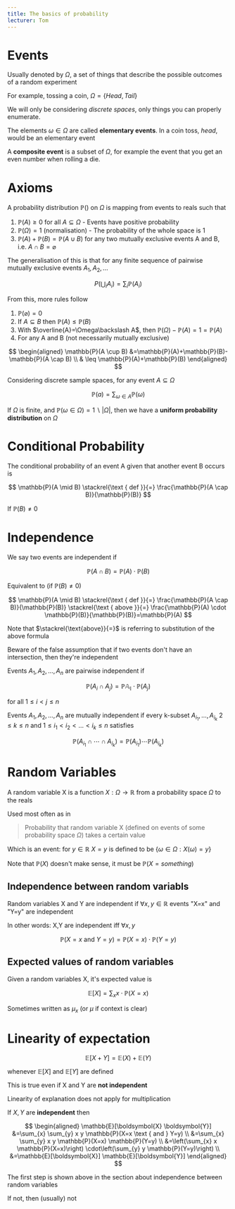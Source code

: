 ```yaml
---
title: The basics of probability
lecturer: Tom
---
```


# Events

<Definition name="Probability Space">

Usually denoted by $\Omega$, a set of things that describe the possible outcomes of a random experiment

</Definition>

For example, tossing a coin, $\Omega=\{Head,Tail\}$

We will only be considering _discrete spaces_, only things you can properly enumerate.

The elements $\omega\in\Omega$ are called **elementary events**. In a coin toss, _head_, would be an elementary event

A **composite event** is a subset of $\Omega$, for example the event that you get an even number when rolling a die.

# Axioms

A probability distribution $\mathbb{P}()$ on $\Omega$ is mapping from events to reals such that

1. $\mathbb{P}(A)\geqslant 0$ for all $A\subseteq \Omega$ - Events have positive probability
2. $\mathbb{P}(\Omega)=1$ (normalisation) - The probability of the whole space is 1
3. $\mathbb{P}(A)+\mathbb{P}(B)=\mathbb{P}(A\cup B)$ for any two mutually exclusive events A and B, i.e. $A\cap B = \varnothing$

The generalisation of this is that for any finite sequence of pairwise mutually exclusive events $A_1,A_2,...$

$$
P\left(\bigcup_{i} A_{i}\right)=\sum_{i} \mathbb{P}\left(A_{i}\right)
$$

From this, more rules follow

1. $\mathbb{P}(\varnothing)=0$
2. If $A\subseteq B$ then $\mathbb{P}(A)\leqslant\mathbb{P}(B)$
3. With $\overline{A}=\Omega\backslash A$, then $\mathbb{P}(\Omega)-\mathbb{P}(A)=1=\mathbb{P}(A)$
4. For any A and B (not necessarily mutually exclusive)

$$
\begin{aligned}
\mathbb{P}(A \cup B) &=\mathbb{P}(A)+\mathbb{P}(B)-\mathbb{P}(A \cap B) \\
& \leq \mathbb{P}(A)+\mathbb{P}(B)
\end{aligned}
$$

Considering discrete sample spaces, for any event $A\subseteq \Omega$

$$
\mathbb{P}(a)=\sum_{\omega\in A}\mathbb{P}(\omega)
$$

<Definition name="Uniform Probability Distribution">

If $\Omega$ is finite, and $\mathbb{P}(\omega\in\Omega)=1\backslash|\Omega|$, then we have a **uniform probability distribution** on $\Omega$

</Definition>

# Conditional Probability

<Definition name="Conditional Probability">

The conditional probability of an event A given that another event B occurs is

$$
\mathbb{P}(A \mid B) \stackrel{\text { def }}{=} \frac{\mathbb{P}(A \cap B)}{\mathbb{P}(B)}
$$

If $\mathbb{P}(B)\neq 0$

</Definition>

# Independence

<Definition name="Independent">

We say two events are independent if

$$
\mathbb{P}(A\cap B) = \mathbb{P}(A)\cdot\mathbb{P}(B)
$$

Equivalent to (if $\mathbb{P}(B)\neq 0$)

$$
\mathbb{P}(A \mid B) \stackrel{\text { def }}{=} \frac{\mathbb{P}(A \cap B)}{\mathbb{P}(B)} \stackrel{\text { above }}{=} \frac{\mathbb{P}(A) \cdot \mathbb{P}(B)}{\mathbb{P}(B)}=\mathbb{P}(A)
$$

Note that $\stackrel{\text{above}}{=}$ is referring to substitution of the above formula

Beware of the false assumption that if two events don't have an intersection, then they're independent

</Definition>

<Definition name="Pairwise independent">

Events $A_1,A_2,...,A_n$ are pairwise independent if

$$
\mathbb{P}(A_i\cap A_j)=\mathbb{P{A_i}}\cdot \mathbb{P}(A_j)
$$

for all $1\leqslant i < j \leqslant n$

</Definition>

<Definition name="Mutually independent">

Events $A_1,A_2,...,A_n$ are mutually independent if every k-subset $A_{i_1},...,A_{i_k}$ $2\leqslant k \leqslant n$ and $1 \leqslant i_1 < i_2 < ... < i_k \leqslant n$ satisfies

$$
\mathbb{P}(A_{i_1}\cap\cdots\cap A_{i_k})=\mathbb{P}(A_{i_1})\cdots \mathbb{P}(A_{i_k})
$$

</Definition>

# Random Variables

A random variable X is a function $X: \Omega \rightarrow \mathbb{R}$ from a probability space $\Omega$ to the reals

Used most often as in

> Probability that random variable X (defined on events of some probability space $\Omega$) takes a certain value

Which is an event: for $y\in\mathbb{R}$ $X=y$ is defined to be $\{\omega \in \Omega : X(\omega)=y\}$

Note that $\mathbb{P}(X)$ doesn't make sense, it must be $\mathbb{P}(X=something)$

## Independence between random variabls

Random variables X and Y are independent if $\forall x,y\in\mathbb{R}$ events "X=x" and "Y=y" are independent

In other words: X,Y are independent iff $\forall x,y$

$$
\mathbb{P}(X=x \text{ and } Y=y)=\mathbb{P}(X=x)\cdot \mathbb{P}(Y=y)
$$

## Expected values of random variables

Given a random variables X, it's expected value is

$$
\mathbb{E}[X]=\sum_xx\cdot\mathbb{P}(X=x)
$$

Sometimes written as $\mu_x$ (or $\mu$ if context is clear)

# Linearity of expectation

$$
\mathbb{E}[X+Y]=\mathbb{E}(X)+\mathbb{E}(Y)
$$

whenever $\mathbb{E}[X]$ and $\mathbb{E}[Y]$ are defined

This is true even if X and Y are **not independent**

<Important>

Linearity of explanation does not apply for multiplication

</Important>

If $X,Y$ are **independent** then

$$
\begin{aligned}
\mathbb{E}[\boldsymbol{X} \boldsymbol{Y}] &=\sum_{x} \sum_{y} x y \mathbb{P}(X=x \text { and } Y=y) \\
&=\sum_{x} \sum_{y} x y \mathbb{P}(X=x) \mathbb{P}(Y=y) \\
&=\left(\sum_{x} x \mathbb{P}(X=x)\right) \cdot\left(\sum_{y} y \mathbb{P}(Y=y)\right) \\
&=\mathbb{E}[\boldsymbol{X}] \mathbb{E}[\boldsymbol{Y}]
\end{aligned}
$$

The first step is shown above in the section about independence between random variables

If not, then (usually) not
